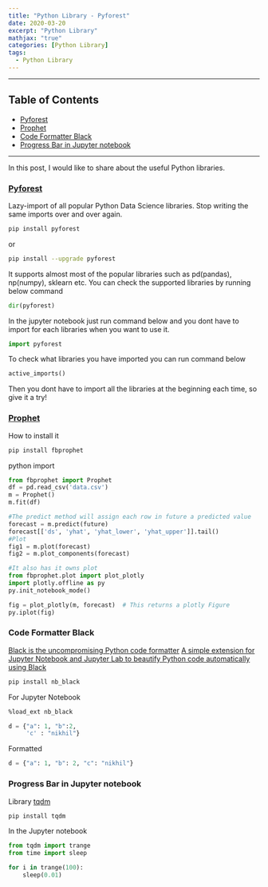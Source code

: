 ```yaml
---
title: "Python Library - Pyforest"
date: 2020-03-20
excerpt: "Python Library"
mathjax: "true"
categories: [Python Library]
tags:
  - Python Library
---
```

---
## Table of Contents
  * [Pyforest](#pyforest)
  * [Prophet](#prophet)
  * [Code Formatter Black](#code-formatter-black)
  * [Progress Bar in Jupyter notebook](#progress-bar-in-jupyter-notebook)
---

In this post, I would like to share about the useful Python libraries.

### [Pyforest](https://pypi.org/project/pyforest/)

Lazy-import of all popular Python Data Science libraries. Stop writing the same imports over and over again.

```bash
pip install pyforest
```
or
```bash
pip install --upgrade pyforest
```
It supports almost most of the popular libraries such as pd(pandas), np(numpy), sklearn etc. You can check the supported libraries by running below command

```python
dir(pyforest)
```

In the jupyter notebook just run command below and you dont have to import for each libraries when you want to use it.
```python
import pyforest
```
To check what libraries you have imported you can run command below
```python
active_imports()
```

Then you dont have to import all the libraries at the beginning each time, so give it a try!

### [Prophet](https://facebook.github.io/prophet/docs/quick_start.html)

How to install it
```bash
pip install fbprophet
```
python import
```python
from fbprophet import Prophet
df = pd.read_csv('data.csv')
m = Prophet()
m.fit(df)

#The predict method will assign each row in future a predicted value
forecast = m.predict(future)
forecast[['ds', 'yhat', 'yhat_lower', 'yhat_upper']].tail()
#Plot
fig1 = m.plot(forecast)
fig2 = m.plot_components(forecast)

#It also has it owns plot
from fbprophet.plot import plot_plotly
import plotly.offline as py
py.init_notebook_mode()

fig = plot_plotly(m, forecast)  # This returns a plotly Figure
py.iplot(fig)
```

### Code Formatter Black
[Black is the uncompromising Python code formatter](https://github.com/psf/black)
[A simple extension for Jupyter Notebook and Jupyter Lab to beautify Python code automatically using Black](https://github.com/dnanhkhoa/nb_black)

```bash
pip install nb_black
```

For Jupyter Notebook

```bash
%load_ext nb_black
```

```python
d = {"a": 1, "b":2, 
     'c' : "nikhil"}
```

Formatted
```python
d = {"a": 1, "b": 2, "c": "nikhil"}
```

### Progress Bar in Jupyter notebook

Library [tqdm](https://github.com/tqdm/tqdm)

```bash
pip install tqdm
```

In the Jupyter notebook

```python
from tqdm import trange
from time import sleep

for i in trange(100):
    sleep(0.01)
```
